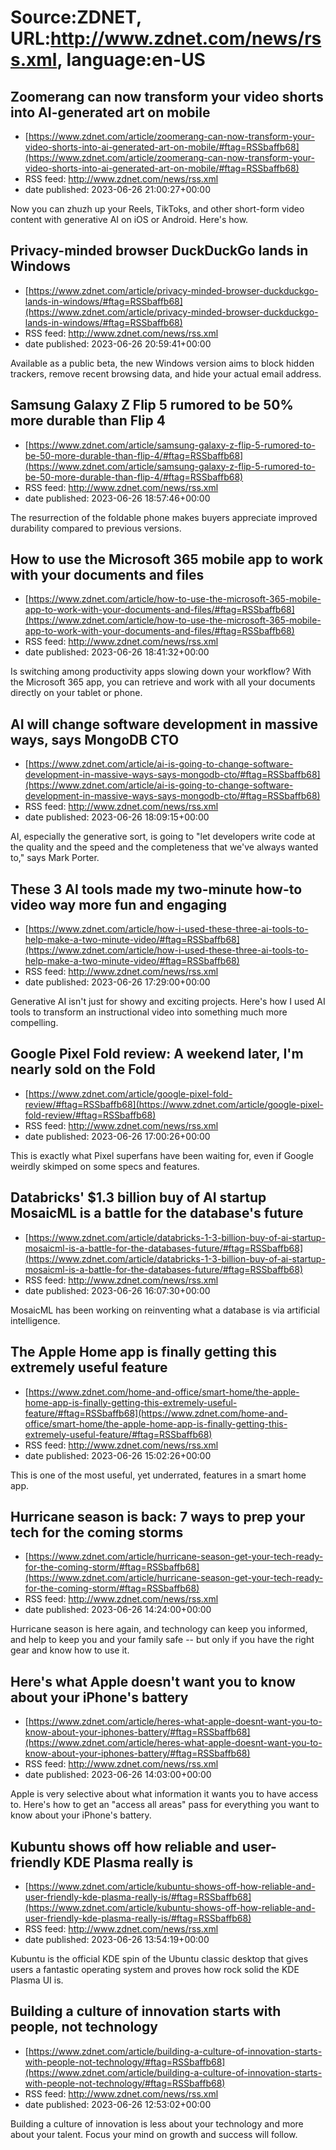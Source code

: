 # Source:ZDNET, URL:http://www.zdnet.com/news/rss.xml, language:en-US

## Zoomerang can now transform your video shorts into AI-generated art on mobile
 - [https://www.zdnet.com/article/zoomerang-can-now-transform-your-video-shorts-into-ai-generated-art-on-mobile/#ftag=RSSbaffb68](https://www.zdnet.com/article/zoomerang-can-now-transform-your-video-shorts-into-ai-generated-art-on-mobile/#ftag=RSSbaffb68)
 - RSS feed: http://www.zdnet.com/news/rss.xml
 - date published: 2023-06-26 21:00:27+00:00

Now you can zhuzh up your Reels, TikToks, and other short-form video content with generative AI on iOS or Android. Here's how.

## Privacy-minded browser DuckDuckGo lands in Windows
 - [https://www.zdnet.com/article/privacy-minded-browser-duckduckgo-lands-in-windows/#ftag=RSSbaffb68](https://www.zdnet.com/article/privacy-minded-browser-duckduckgo-lands-in-windows/#ftag=RSSbaffb68)
 - RSS feed: http://www.zdnet.com/news/rss.xml
 - date published: 2023-06-26 20:59:41+00:00

Available as a public beta, the new Windows version aims to block hidden trackers, remove recent browsing data, and hide your actual email address.

## Samsung Galaxy Z Flip 5 rumored to be 50% more durable than Flip 4
 - [https://www.zdnet.com/article/samsung-galaxy-z-flip-5-rumored-to-be-50-more-durable-than-flip-4/#ftag=RSSbaffb68](https://www.zdnet.com/article/samsung-galaxy-z-flip-5-rumored-to-be-50-more-durable-than-flip-4/#ftag=RSSbaffb68)
 - RSS feed: http://www.zdnet.com/news/rss.xml
 - date published: 2023-06-26 18:57:46+00:00

The resurrection of the foldable phone makes buyers appreciate improved durability compared to previous versions.

## How to use the Microsoft 365 mobile app to work with your documents and files
 - [https://www.zdnet.com/article/how-to-use-the-microsoft-365-mobile-app-to-work-with-your-documents-and-files/#ftag=RSSbaffb68](https://www.zdnet.com/article/how-to-use-the-microsoft-365-mobile-app-to-work-with-your-documents-and-files/#ftag=RSSbaffb68)
 - RSS feed: http://www.zdnet.com/news/rss.xml
 - date published: 2023-06-26 18:41:32+00:00

Is switching among productivity apps slowing down your workflow? With the Microsoft 365 app, you can retrieve and work with all your documents directly on your tablet or phone.

## AI will change software development in massive ways, says MongoDB CTO
 - [https://www.zdnet.com/article/ai-is-going-to-change-software-development-in-massive-ways-says-mongodb-cto/#ftag=RSSbaffb68](https://www.zdnet.com/article/ai-is-going-to-change-software-development-in-massive-ways-says-mongodb-cto/#ftag=RSSbaffb68)
 - RSS feed: http://www.zdnet.com/news/rss.xml
 - date published: 2023-06-26 18:09:15+00:00

AI, especially the generative sort, is going to "let developers write code at the quality and the speed and the completeness that we've always wanted to," says Mark Porter.

## These 3 AI tools made my two-minute how-to video way more fun and engaging
 - [https://www.zdnet.com/article/how-i-used-these-three-ai-tools-to-help-make-a-two-minute-video/#ftag=RSSbaffb68](https://www.zdnet.com/article/how-i-used-these-three-ai-tools-to-help-make-a-two-minute-video/#ftag=RSSbaffb68)
 - RSS feed: http://www.zdnet.com/news/rss.xml
 - date published: 2023-06-26 17:29:00+00:00

Generative AI isn't just for showy and exciting projects. Here's how I used AI tools to transform an instructional video into something much more compelling.

## Google Pixel Fold review: A weekend later, I'm nearly sold on the Fold
 - [https://www.zdnet.com/article/google-pixel-fold-review/#ftag=RSSbaffb68](https://www.zdnet.com/article/google-pixel-fold-review/#ftag=RSSbaffb68)
 - RSS feed: http://www.zdnet.com/news/rss.xml
 - date published: 2023-06-26 17:00:26+00:00

This is exactly what Pixel superfans have been waiting for, even if Google weirdly skimped on some specs and features.

## Databricks' $1.3 billion buy of AI startup MosaicML is a battle for the database's future
 - [https://www.zdnet.com/article/databricks-1-3-billion-buy-of-ai-startup-mosaicml-is-a-battle-for-the-databases-future/#ftag=RSSbaffb68](https://www.zdnet.com/article/databricks-1-3-billion-buy-of-ai-startup-mosaicml-is-a-battle-for-the-databases-future/#ftag=RSSbaffb68)
 - RSS feed: http://www.zdnet.com/news/rss.xml
 - date published: 2023-06-26 16:07:30+00:00

MosaicML has been working on reinventing what a database is via artificial intelligence.

## The Apple Home app is finally getting this extremely useful feature
 - [https://www.zdnet.com/home-and-office/smart-home/the-apple-home-app-is-finally-getting-this-extremely-useful-feature/#ftag=RSSbaffb68](https://www.zdnet.com/home-and-office/smart-home/the-apple-home-app-is-finally-getting-this-extremely-useful-feature/#ftag=RSSbaffb68)
 - RSS feed: http://www.zdnet.com/news/rss.xml
 - date published: 2023-06-26 15:02:26+00:00

This is one of the most useful, yet underrated, features in a smart home app.

## Hurricane season is back: 7 ways to prep your tech for the coming storms
 - [https://www.zdnet.com/article/hurricane-season-get-your-tech-ready-for-the-coming-storm/#ftag=RSSbaffb68](https://www.zdnet.com/article/hurricane-season-get-your-tech-ready-for-the-coming-storm/#ftag=RSSbaffb68)
 - RSS feed: http://www.zdnet.com/news/rss.xml
 - date published: 2023-06-26 14:24:00+00:00

Hurricane season is here again, and technology can keep you informed, and help to keep you and your family safe -- but only if you have the right gear and know how to use it.

## Here's what Apple doesn't want you to know about your iPhone's battery
 - [https://www.zdnet.com/article/heres-what-apple-doesnt-want-you-to-know-about-your-iphones-battery/#ftag=RSSbaffb68](https://www.zdnet.com/article/heres-what-apple-doesnt-want-you-to-know-about-your-iphones-battery/#ftag=RSSbaffb68)
 - RSS feed: http://www.zdnet.com/news/rss.xml
 - date published: 2023-06-26 14:03:00+00:00

Apple is very selective about what information it wants you to have access to. Here's how to get an "access all areas" pass for everything you want to know about your iPhone's battery.

## Kubuntu shows off how reliable and user-friendly KDE Plasma really is
 - [https://www.zdnet.com/article/kubuntu-shows-off-how-reliable-and-user-friendly-kde-plasma-really-is/#ftag=RSSbaffb68](https://www.zdnet.com/article/kubuntu-shows-off-how-reliable-and-user-friendly-kde-plasma-really-is/#ftag=RSSbaffb68)
 - RSS feed: http://www.zdnet.com/news/rss.xml
 - date published: 2023-06-26 13:54:19+00:00

Kubuntu is the official KDE spin of the Ubuntu classic desktop that gives users a fantastic operating system and proves how rock solid the KDE Plasma UI is.

## Building a culture of innovation starts with people, not technology
 - [https://www.zdnet.com/article/building-a-culture-of-innovation-starts-with-people-not-technology/#ftag=RSSbaffb68](https://www.zdnet.com/article/building-a-culture-of-innovation-starts-with-people-not-technology/#ftag=RSSbaffb68)
 - RSS feed: http://www.zdnet.com/news/rss.xml
 - date published: 2023-06-26 12:53:02+00:00

Building a culture of innovation is less about your technology and more about your talent. Focus your mind on growth and success will follow.

